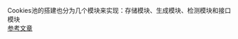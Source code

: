 Cookies池的搭建也分为几个模块来实现：存储模块、生成模块、检测模块和接口模块  
[参考文章](https://github.com/taochangwan/Python3WebSpider/blob/master/10.2-Cookies%E6%B1%A0%E7%9A%84%E6%90%AD%E5%BB%BA.md)
